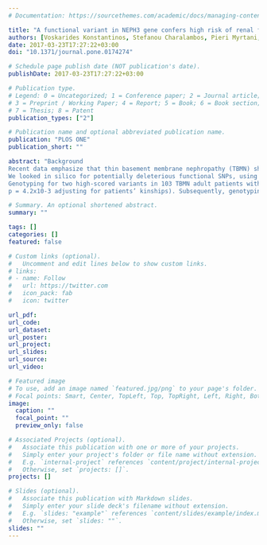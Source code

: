 ```yaml
---
# Documentation: https://sourcethemes.com/academic/docs/managing-content/

title: "A functional variant in NEPH3 gene confers high risk of renal failure in primary hematuric glomerulopathies. Evidence for predisposition to microalbuminuria in the general population"
authors: [Voskarides Konstantinos, Stefanou Charalambos, Pieri Myrtani, Demosthenous Panayiota, Felekkis Kyriakos, Arsali Maria, Athanasiou Yiannis, Xydakis Dimitris, Stylianou Kostas, Daphnis Eugenios, and others]
date: 2017-03-23T17:27:22+03:00
doi: "10.1371/journal.pone.0174274"

# Schedule page publish date (NOT publication's date).
publishDate: 2017-03-23T17:27:22+03:00

# Publication type.
# Legend: 0 = Uncategorized; 1 = Conference paper; 2 = Journal article;
# 3 = Preprint / Working Paper; 4 = Report; 5 = Book; 6 = Book section;
# 7 = Thesis; 8 = Patent
publication_types: ["2"]

# Publication name and optional abbreviated publication name.
publication: "PLOS ONE"
publication_short: ""

abstract: "Background
Recent data emphasize that thin basement membrane nephropathy (TBMN) should not be viewed as a form of benign familial hematuria since chronic renal failure (CRF) and even end-stage renal disease (ESRD), is a possible development for a subset of patients on long- term follow-up, through the onset of focal and segmental glomerulosclerosis (FSGS). We hypothesize that genetic modifiers may explain this variability of symptoms. Methods
We looked in silico for potentially deleterious functional SNPs, using very strict criteria, in all the genes significantly expressed in the slit diaphragm (SD). Two variants were genotyped in a cohort of well-studied adult TBMN patients from 19 Greek-Cypriot families, with a homo- geneous genetic background. Patients were categorized as “Severe” or “Mild”, based on the presence or not of proteinuria, CRF and ESRD. A larger pooled cohort (HEMATURIA) of 524 patients, including IgA nephropathy patients, was used for verification. Additionally, three large general population cohorts [Framingham Heart Study (FHS), KORAF4 and SAPHIR] were used to investigate if the NEPH3-V353M variant has any renal effect in the general population. Results and conclusions
Genotyping for two high-scored variants in 103 TBMN adult patients with founder mutations who were classified as mildly or severely affected, pointed to an association with variant NEPH3-V353M (filtrin). This promising result prompted testing in the larger pooled cohort (HEMATURIA), indicating an association of the 353M variant with disease severity under the dominant model (p = 3.0x10-3, OR = 6.64 adjusting for gender/age; allelic association:
p = 4.2x10-3 adjusting for patients’ kinships). Subsequently, genotyping 6,531 subjects of the Framingham Heart Study (FHS) revealed an association of the homozygous 353M/M genotype with microalbuminuria (p = 1.0x10-3). Two further general population cohorts, KORAF4 and SAPHIR confirmed the association, and a meta-analysis of all three cohorts (11,258 individuals) was highly significant (p = 1.3x10-5, OR = 7.46). Functional studies showed that Neph3 homodimerization and Neph3-Nephrin heterodimerization are disturbed by variant 353M. Additionally, 353M was associated with differential activation of the unfolded protein response pathway, when overexpressed in stressed cultured undifferenti- ated podocyte cells, thus attesting to its functional significance. Genetics and functional studies support a “rare variant-strong effect” role for NEPH3-V353M, by exerting a negative modifier effect on primary glomerular hematuria. Additionally, genetics studies provide evi- dence for a role in predisposing homozygous subjects of the general population to micro- albuminuria."

# Summary. An optional shortened abstract.
summary: ""

tags: []
categories: []
featured: false

# Custom links (optional).
#   Uncomment and edit lines below to show custom links.
# links:
# - name: Follow
#   url: https://twitter.com
#   icon_pack: fab
#   icon: twitter

url_pdf:
url_code:
url_dataset:
url_poster:
url_project:
url_slides:
url_source:
url_video:

# Featured image
# To use, add an image named `featured.jpg/png` to your page's folder. 
# Focal points: Smart, Center, TopLeft, Top, TopRight, Left, Right, BottomLeft, Bottom, BottomRight.
image:
  caption: ""
  focal_point: ""
  preview_only: false

# Associated Projects (optional).
#   Associate this publication with one or more of your projects.
#   Simply enter your project's folder or file name without extension.
#   E.g. `internal-project` references `content/project/internal-project/index.md`.
#   Otherwise, set `projects: []`.
projects: []

# Slides (optional).
#   Associate this publication with Markdown slides.
#   Simply enter your slide deck's filename without extension.
#   E.g. `slides: "example"` references `content/slides/example/index.md`.
#   Otherwise, set `slides: ""`.
slides: ""
---
```

